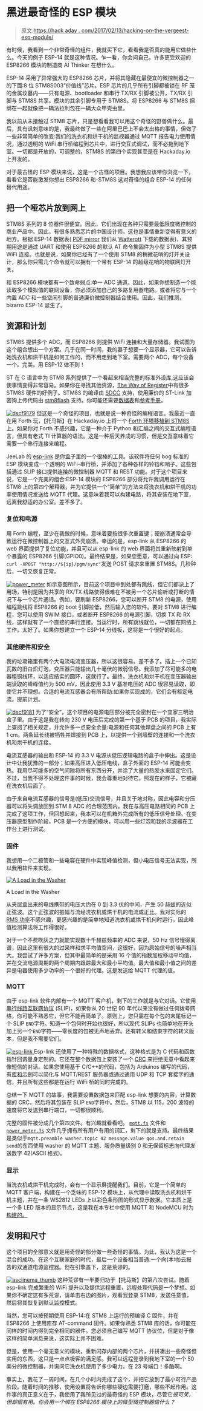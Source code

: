 # 黑进最奇怪的 ESP 模块

> 原文:[https://hack aday . com/2017/02/13/hacking-on-the-vergeest-esp-module/](https://hackaday.com/2017/02/13/hacking-on-the-weirdest-esp-module/)

有时候，我看到一个非常奇怪的组件，我就买下它，看看我是否真的能用它做些什么。今天的例子 ESP-14 就是这种情况。乍一看，你会问自己，许多更受欢迎的 ESP8266 模块的制造商 AI Thinker 在想什么。

ESP-14 采用了异常强大的 ESP8266 芯片，并将其隐藏在最便宜的微控制器之一的下面:8 位 STM8S003“价值线”芯片。ESP 芯片的几乎所有引脚都被锁在 RF 笼的金属坟墓内——只有电源、bootloader 和串行 TX/RX 引脚被公开，TX/RX 引脚与 STM8S 共享。模块的其余引脚专用于 STM8S。将 ESP8266 与 STM8S 捆绑在一起就像把一辆法拉利包在一辆大众甲壳虫里。

我以前从未接触过 STM8 芯片，只是想看看我可以用这个奇怪的野兽做什么。最后，具有讽刺意味的是，我最终做了一些在阿里巴巴上不会太出格的事情，但做了一些非常简单的改变:我们的洗衣机和烘干机的监视器通过 MQTT 报告电力使用情况，通过透明的 WiFi 串行桥编程到芯片中，进行交互式调试，而不必拖到地下室。一切都是开放的，可调整的，STM8S 的第四个实现甚至是在 Hackaday.io 上开发的。

对于最古怪的 ESP 模块来说，这是一个古怪的项目。我想我应该带你浏览一下，看看它是否能激发你想出 ESP8266 和-STM8S 这对奇怪的组合 ESP-14 的任何替代用途。

## 把一个哑芯片放到网上

STM8S 系列的 8 位器件很便宜。因此，它们出现在各种只需要最低限度微控制的商业产品中。因此，有很多熟悉芯片的中国设计师，这也是事情重新变得有意义的地方。根据 ESP-14 数据表( [PDF mirror](https://github.com/hexagon5un/hackaday_esp-14_power_meter/blob/master/docs/AI-Thinker_ESP-14.pdf) 我们从 [Watterott](http://www.watterott.com/de/AI-Thinker-ESP8266-ESP-14-WiFi/WLAN-Modul-STM8S-MCU) 下载的数据表)，其预期用途是通过 UART 和使用 ESP8266 的默认 AT 命令集固件为小型 STM8S 提供 WiFi 连接。也就是说，如果你已经有了一个使用 STM8 的稍微花哨的灯开关设计，那么你只需几个命令就可以拥有一个带有 ESP-14 的超级花哨的物联网灯开关。

和 ESP8266 模块都有一个致命弱点:单一 ADC 通道。因此，如果你想制造一个能读取多个模拟值的联网设备，你必须添加自己的多路复用器电路。或者将它与一个内置 ADC 和一些空闲引脚的普通廉价微控制器结合使用。因此，我们推测，bizarro ESP-14 诞生了。

## 资源和计划

STM8S 提供多个 ADC，而 ESP8266 则提供 WiFi 连接和大量存储器。我试图为这个组合想出一个方案。几乎在同一时间，我的妻子想要一个显示器，它可以告诉她洗衣机和烘干机是如何工作的，而不用走到地下室。需要两个 ADC，每个设备一个。完美。用 ESP-12 做不到！

ST 在 C 语言中为 STM8 系列提供了一个看起来相当完整的标准外设库,这应该会使事情变得非常容易。如果你在寻找其他资源，[The Way of Register](http://blog.mark-stevens.co.uk/the-way-of-the-register/)中有很多 STM8S 硬件的好例子。STM8S 的编译由 [SDCC](http://sdcc.sourceforge.net/) 支持，使用廉价的 ST-Link 加密狗上传代码由 [stm8flash](https://github.com/vdudouyt/stm8flash) 支持。你可能还需要[数据表](http://www.st.com/resource/en/datasheet/stm8s003k3.pdf)和[参考手册](http://www.st.com/content/ccc/resource/technical/document/reference_manual/9a/1b/85/07/ca/eb/4f/dd/CD00190271.pdf/files/CD00190271.pdf/jcr:content/translations/en.CD00190271.pdf)。

[![dscf9179](../Images/7ef0a95d199e5d9ac8649becaf12f82a.png)](https://hackaday.com/wp-content/uploads/2017/01/dscf9179.jpg) 但这是一个奇怪的项目，也就是说一种奇怪的编程语言。我最近一直在用 Forth 玩，【托马斯】在 Hackaday.io 上将一个 [Forth 环境移植到 STM8S](https://hackaday.io/project/16097-eforth-for-cheap-stm8s-value-line-gadgets) 上。如果你对 Forth 不感兴趣，它是一种介于 Python 和汇编之间的交互式编程语言，但具有老式 TI 计算器的语法。这是一种后天养成的习惯，但是交互意味着它需要一个串行连接来编程。

JeeLab 的 [esp-link](https://github.com/jeelabs/esp-link) 是你盒子里的一个很棒的工具。该软件将任何 bog 标准的 ESP 模块变成一个透明的 WiFi-串行桥，并添加了各种各样的铃铛和哨子。这些包括通过 SLIP 接口提供连接的微控制器 MQTT 和 REST 功能。对于这个项目来说，它是一个完美的组合:ESP-14 模块的 ESP8266 部分将允许我调用运行在 STM8 上的第四个解释器，并为它提供一个“简单”的方法来将洗衣机和烘干机的功率使用情况发送给 MQTT 代理。这意味着我可以构建电路，将其安装在地下室，远离我舒适的办公室。差不多了。

### 复位和电源

用 Forth 编程，至少在我做的时候，意味着要按很多次重置键；硬崩溃通常会导致运行在微控制器上的交互式外壳崩溃。幸运的是，esp-link 从 ESP8266 的 web 界面提供了复位功能，并且可以从 esp-link 的 web 界面将其重新映射到单个暴露的 ESP8266 引脚(GPIO0)。最终结果是，如果您愿意，可以通过向 ESP: `curl -XPOST "http://${ip}/pgm/sync"`发送 POST 请求来重置 STM8S。几秒钟后，一切又恢复正常。

[![power_meter](../Images/e94b8d0691f8cd87548a5c48ce751add.png)](https://hackaday.com/wp-content/uploads/2017/01/power_meter.png) 如示意图所示，目前这个项目中到处都有跳线，但它们都派上了用场，特别是因为共享的 RX/TX 线路使得很难在不被另一个芯片偷听或打断的情况下与一个芯片通话。例如，要刷新 ESP8266，您可以断开 STM8 的电源，使用编程跳线将 ESP8266 的 boot 引脚拉低，然后输入您的软件。要对 STM8 进行编程，您可以使用 SWIM 接口，或者断开 ESP8266 的电源引脚，切换 TX 和 RX 线，这样就有了一个直接的串行连接。当运行时，所有跳线就位，一切都在网络上工作。太好了。如果你想建立一个 ESP-14 分线板，这将是一个很好的起点。

### 其他硬件和安全

我的垃圾箱里有两个大电流电流变压器，所以这很容易。差不多了。插上一个已知瓦数的旧白炽灯泡，变压器只能输出几十毫伏的微弱信号。我添加了尽可能多的电器粗铜线环，以适应结实的圆环，这就行了。最终，洗衣机和烘干机在变压器输出端读取的峰峰值约为 500 mV，因此使用 3.3 V 基准电压的 ADC 很容易读取，即使它并不理想。合适的电流互感器会有所帮助:如果你买现成的，它们会有额定电流。提前计划。

[![dscf9181](../Images/b0aaa4b226e0dadd053d3e2f8407b2a7.png)](https://hackaday.com/wp-content/uploads/2017/01/dscf9181.jpg) 为了“安全”，这个项目的电源电压部分被完全密封在一个宜家三明治盒子里。由于这是我在转向 230 V 电压后完成的第一个基于 PCB 的项目，我实际上查阅了相关规定，并允许多一点安全余量:电源和任何其他焊盘之间的 PCB 上有 1 cm。两条延长线被牺牲并焊接到 PCB 上，以提供一个到墙壁的连接和一个洗衣机和烘干机的连接。

电流互感器的输出和 ESP-14 的 3.3 V 电源从低压逻辑电路的盒子中伸出。这是设计中让我犹豫的一部分；如果高压进入低压电线，盒子外面的 ESP-14 可能会变热。我用尽可能多的空气间隙将所有东西分开，并涂了大量的热胶水来固定它们。不过，当我不得不处理这件事的时候，我会尊重地对待它。照现在的样子，它被藏在洗衣机后面了。

由于来自电流互感器的信号是(低压)交流信号，并且关于地对称，因此电容和分压器可以将失调放回到 STM 8 ADC 的合理范围内。我在与高压电路相同的 PCB 上完成了这项工作，但回想起来，我本可以在机箱外完成所有的低压信号处理。在变压器原型制作阶段，PCB 是一个方便的模块，可以用一些灯泡和我的示波器在工作台上进行测试。

### 固件

我想用一个二极管和一些电容在硬件中实现峰值检测，但小电压信号无法实现，所以我用软件来实现。

[![A Load in the Washer](../Images/3158d1e296910ef8e5420967e5a67c4b.png)](https://hackaday.com/wp-content/uploads/2017/01/washer_log_2017-01-23-1946351.png)

A Load in the Washer

从夹层盒出来的电线携带的电压大约在 0 到 3.3 伏的中间，产生 50 赫兹的近似正弦波。这个正弦波的振幅与流经洗衣机或烘干机的电流成正比。我对实际的 [RMS 功率](https://en.wikipedia.org/wiki/Root_mean_square#Average_power)不感兴趣，更感兴趣的是简单地知道洗衣机或烘干机何时运行，因此峰值检测算法将工作得很好。

对于一个不费吹灰之力就能实现数十千赫兹频率的 ADC 来说，50 Hz 信号慢得离谱，因此这里有很大的过采样和求平均值空间，这很好，因为原始信号的噪声相当大。我尝试了许多方案，但其中最简单的是采用 16 个值的指数加权移动平均值，并在交流电源周期的两个周期内跟踪最大和最小平均值。最大值和最小值之间的差异是电器使用多少功率的一个很好的代理。这是发送给 MQTT 代理的值。

### MQTT

由于 esp-link 软件内部有一个 MQTT 客户机，剩下的工作就是与它对话。它使用[串行线路互联网协议](https://en.wikipedia.org/wiki/Serial_Line_Internet_Protocol) (SLIP)，如果你从 20 世纪 90 年代以来没有做过任何拨号网络，你可能不熟悉它，但它不能再简单了。原则上，您只需在每个包的末尾标记一个 SLIP `END`字符。知道一个包何时开始也很好，所以现代 SLIPs 也简单地在开头加上另一个`END`字符——零长度的包被无声地丢弃。还有转义和结束字符的转义版本，但是我不需要它们。

[![esp-link](../Images/f4137c20f68babe3d4d6ccdf47601151.png) ](https://hackaday.com/wp-content/uploads/2017/01/esp-link.png) Esp-link 还使用了一种特殊的数据格式，这种格式是为 C 代码和函数指针回调量身定制的。它还在整个数据包上安装了一个 [CRC](https://en.wikipedia.org/wiki/Cyclic_redundancy_check) 来拒绝无意中看起来像短信的对话。如果您使用基于 C/C++的代码，包括为 Arduinos 编写的代码，有[库和示例](https://github.com/jeelabs/el-client)可以简化与 MQTT/REST 服务器或通过通用 UDP 和 TCP 套接字的通信，并且所有这些都是在运行 WiFi 桥的同时完成的。

总结一下 MQTT 的故事，我需要设置数据包来匹配 esp-link 想要的内容，计算数据的 CRC，然后将其包装在 SLIP `END`字符中。然后，STM8 以 115，200 波特的速度将它发送到串行端口，一切都很顺利。

完整的固件被分成几个第四文件。有兴趣就看看吧。 [`mqtt.fs`](https://github.com/hexagon5un/hackaday_esp-14_power_meter/blob/master/forth_system/mqtt.fs) 文件和 [`power_meter.fs`](https://github.com/hexagon5un/hackaday_esp-14_power_meter/blob/master/forth_system/power_meter.fs) 文件几乎拥有所有用户有用的词汇，剩下的就是支持。最终结果是类似于`mqtt.preamble washer.topic 42 message.value qos.and.retain send`的东西使用 washer 的 MQTT 主题、服务质量级别 0 和无保留标志向代理发送数字 42(ASCII 格式)。

### 显示

当洗衣机或烘干机完成时，会有一个显示屏提醒我们。目前，它是一个简单的 MQTT 客户端，构建在一个乏味的 ESP-12 模块上，从代理中读取洗衣机和烘干机主题，并在一条 WS2812 LEDs 上以彩色条形图的形式显示数据。它本质上是一个多 LED 版本的显示节点，这是我在本专栏中使用 MQTT 和 NodeMCU 时为[构建的。](http://hackaday.com/2016/05/17/minimal-mqtt-networked-nodes/)

## 发明和尺寸

这个项目的全部意义就是用奇怪的部分做一些奇怪的事情。为此，我认为这是一个混合的成功。在这个互联家庭的时代，最后一个设备相当普通:一个向(本地)云报告的双通道电源监控器。但在引擎盖下，这是荒谬的。

[![asciinema_thumb](../Images/03b549d78ed2184917f0da1381032da3.png)](https://asciinema.org/a/101273) 这种荒谬有一半要归功于【托马斯】的第八次尝试。随着 esp-link 完成繁重的 WiFi 提升以及提供远程重置，远程处理代码是一个梦想。如果你不确定这有多荒谬，请单击右边的图片，观看我登录 STM8，发送任意值，然后将其恢复到默认监控模式。

当然，您可以按预期使用 ESP-14:在 STM8 上运行的预编译 C 固件，并在 ESP8266 上使用库存 AT-command 固件。如果你熟悉 STM8 库的话，你可能在同样的时间内得到完全相同的器件。您必须自己编写 MQTT 协议位，但是对于像这样的简单消息来说，这实际上并不困难。

但是，使用一个毫无意义的模块，重新闪存内部的两个芯片，并拼凑出一些奇怪但实用的东西，这只是一点点极客的满足感。我可以远程登录到我地下室的一个 50 美分的微控制器，并询问它洗衣机使用了多少电力。在 23 号端口！多酷啊。

事实上，我花了一周时间，在几个小时内完成了这个，并把它放到了最小可行产品阶段。随着时间的推移，使用设置将告诉你哪些硬边需要打磨，哪些不起作用。这件事的真正意义在于，我使用了我所见过的最奇怪的 ESP 模块，尽管它*很可笑，但却很有用。你会用一个绑在 ESP8266 模块上的微型微控制器做什么？*